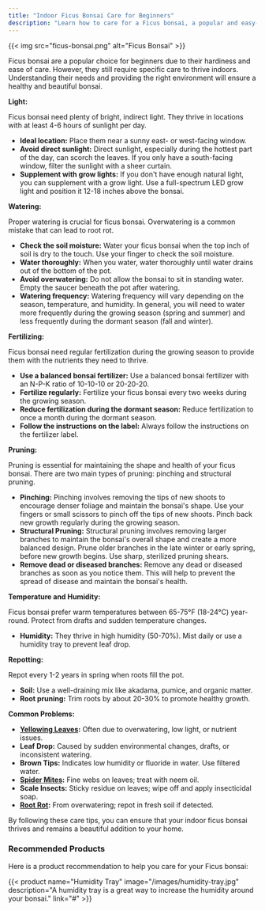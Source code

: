 ```yaml
---
title: "Indoor Ficus Bonsai Care for Beginners"
description: "Learn how to care for a Ficus bonsai, a popular and easy-to-care-for indoor bonsai tree."
---
```


{{< img src="ficus-bonsai.png" alt="Ficus Bonsai" >}}

Ficus bonsai are a popular choice for beginners due to their hardiness and ease of care. However, they still require specific care to thrive indoors. Understanding their needs and providing the right environment will ensure a healthy and beautiful bonsai.

**Light:**

Ficus bonsai need plenty of bright, indirect light. They thrive in locations with at least 4-6 hours of sunlight per day.

*   **Ideal location:** Place them near a sunny east- or west-facing window.
*   **Avoid direct sunlight:** Direct sunlight, especially during the hottest part of the day, can scorch the leaves. If you only have a south-facing window, filter the sunlight with a sheer curtain.
*   **Supplement with grow lights:** If you don't have enough natural light, you can supplement with a grow light. Use a full-spectrum LED grow light and position it 12-18 inches above the bonsai.

**Watering:**

Proper watering is crucial for ficus bonsai. Overwatering is a common mistake that can lead to root rot.

*   **Check the soil moisture:** Water your ficus bonsai when the top inch of soil is dry to the touch. Use your finger to check the soil moisture.
*   **Water thoroughly:** When you water, water thoroughly until water drains out of the bottom of the pot.
*   **Avoid overwatering:** Do not allow the bonsai to sit in standing water. Empty the saucer beneath the pot after watering.
*   **Watering frequency:** Watering frequency will vary depending on the season, temperature, and humidity. In general, you will need to water more frequently during the growing season (spring and summer) and less frequently during the dormant season (fall and winter).

**Fertilizing:**

Ficus bonsai need regular fertilization during the growing season to provide them with the nutrients they need to thrive.

*   **Use a balanced bonsai fertilizer:** Use a balanced bonsai fertilizer with an N-P-K ratio of 10-10-10 or 20-20-20.
*   **Fertilize regularly:** Fertilize your ficus bonsai every two weeks during the growing season.
*   **Reduce fertilization during the dormant season:** Reduce fertilization to once a month during the dormant season.
*   **Follow the instructions on the label:** Always follow the instructions on the fertilizer label.

**Pruning:**

Pruning is essential for maintaining the shape and health of your ficus bonsai. There are two main types of pruning: pinching and structural pruning.

*   **Pinching:** Pinching involves removing the tips of new shoots to encourage denser foliage and maintain the bonsai's shape. Use your fingers or small scissors to pinch off the tips of new shoots. Pinch back new growth regularly during the growing season.
*   **Structural Pruning:** Structural pruning involves removing larger branches to maintain the bonsai's overall shape and create a more balanced design. Prune older branches in the late winter or early spring, before new growth begins. Use sharp, sterilized pruning shears.
*   **Remove dead or diseased branches:** Remove any dead or diseased branches as soon as you notice them. This will help to prevent the spread of disease and maintain the bonsai's health.

**Temperature and Humidity:**

Ficus bonsai prefer warm temperatures between 65-75°F (18-24°C) year-round. Protect from drafts and sudden temperature changes.

*   **Humidity:** They thrive in high humidity (50-70%). Mist daily or use a humidity tray to prevent leaf drop.

**Repotting:**

Repot every 1-2 years in spring when roots fill the pot.

*   **Soil:** Use a well-draining mix like akadama, pumice, and organic matter.
*   **Root pruning:** Trim roots by about 20-30% to promote healthy growth.

**Common Problems:**

*   **[Yellowing Leaves](/problems/yellow-leaves):** Often due to overwatering, low light, or nutrient issues.
*   **Leaf Drop:** Caused by sudden environmental changes, drafts, or inconsistent watering.
*   **Brown Tips:** Indicates low humidity or fluoride in water. Use filtered water.
*   **[Spider Mites](/problems/spider-mites):** Fine webs on leaves; treat with neem oil.
*   **Scale Insects:** Sticky residue on leaves; wipe off and apply insecticidal soap.
*   **[Root Rot](/problems/root-rot):** From overwatering; repot in fresh soil if detected.

By following these care tips, you can ensure that your indoor ficus bonsai thrives and remains a beautiful addition to your home.

### Recommended Products

Here is a product recommendation to help you care for your Ficus bonsai:

{{< product name="Humidity Tray" image="/images/humidity-tray.jpg" description="A humidity tray is a great way to increase the humidity around your bonsai." link="#" >}}